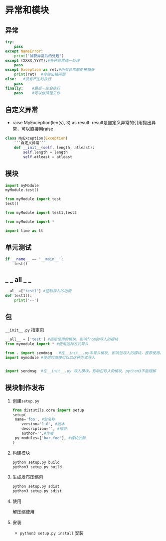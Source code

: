 # 异常和模块

## 异常

````python
try:
    pass
except NameError:
    print('捕获异常后的处理')
except (XXXX,YYYY):#多种异常统一处理
    pass
except Exception as ret:#所有异常都能被捕获
    print(ret)	#存储出错问题
else:	#没有产生时执行
    pass
finally:	#最后一定会执行
    pass	#可以做清理工作
````

## 自定义异常

* raise MyException(len(s), 3)  as result:	result是自定义异常的引用抛出异常，可以直接用raise

````python
class MyException(Exception) 
    ```自定义异常```
    def __init__(self, length, atleast):
    	self.length = length
        self.atleast = atleast
````

## 模块

```python
import myModule
myModule.test()

from myModule import test
test()

from myModule import test1,test2

from myModule import *

import time as tt
```

## 单元测试

```python
if __name__ == '__main__':
	test()
```

## _ _ all _ _

````python
__al__=["test1"] #控制导入的功能
def test1():
    print('--')
````

## 包

`__init__.py` 指定包

````python
__all__ = ['test'] #指定使用的模块，影响from的导入的模块
from mymodule import * #使用这种方式导入

from . import sendmsg	#在__init__.py中导入模块，影响包导入的模块，推荐使用， 使用包名.模块名.方法()
import mymodule #使用时直接可以以这种方式导入


import sendmsg	#在__init__.py 导入模块，影响包导入的模块，python3不能理解
````

## 模块制作发布

1. 创建`setup.py`

   ````python
   from distutils.core import setup
   setup(
   	name='foo',	#包名称
       version='1.0', #版本
       description='', #描述
       author='',#作者
   	py_modules=['bar.foo'], #模块依赖
   )
   ````

2. 构建模块

   ````python
   python setup.py build
   python3 setup.py build
   ````

3. 生成发布压缩包

   ```python
   python setup.py sdist
   python3 setup.py sdist
   ```

4. 使用

   解压缩使用

5. 安装

   * `python3 setup.py install` 安装









 





